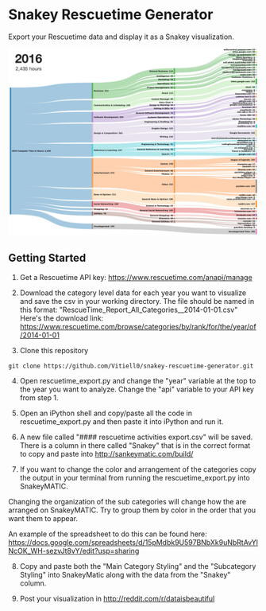 # Snakey Rescuetime Generator

Export your Rescuetime data and display it as a Snakey visualization. 

![alt text](./snakey_example.jpg)

## Getting Started

1. Get a Rescuetime API key: https://www.rescuetime.com/anapi/manage

2. Download the category level data for each year you want to visualize and save the csv in your working directory. The file should be named in this format: "RescueTime_Report_All_Categories__2014-01-01.csv" Here's the download link: https://www.rescuetime.com/browse/categories/by/rank/for/the/year/of/2014-01-01

3. Clone this repository
``` 
git clone https://github.com/Vitiell0/snakey-rescuetime-generator.git
```

4. Open rescuetime_export.py and change the "year" variable at the top to the year you want to analyze. Change the "api" variable to your API key from step 1.

5. Open an iPython shell and copy/paste all the code in rescuetime_export.py and then paste it into iPython and run it. 

6. A new file called "#### rescuetime activities export.csv" will be saved. There is a column in there called "Snakey" that is in the correct format to copy and paste into http://sankeymatic.com/build/

7. If you want to change the color and arrangement of the categories copy the output in your terminal from running the rescuetime_export.py into SnakeyMATIC. 

Changing the organization of the sub categories will change how the are arranged on SnakeyMATIC. Try to group them by color in the order that you want them to appear. 

An example of the spreadsheet to do this can be found here: https://docs.google.com/spreadsheets/d/15pMdbk9U597BNbXk9uNbRtAvYlNcOK_WH-sezvJt8vY/edit?usp=sharing

8. Copy and paste both the "Main Category Styling" and the "Subcategory Styling" into SnakeyMatic along with the data from the "Snakey" column. 

9. Post your visualization in http://reddit.com/r/dataisbeautiful



